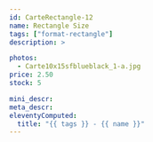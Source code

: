 ```yaml
---
id: CarteRectangle-12
name: Rectangle Size
tags: ["format-rectangle"]
description: >

photos:
  - Carte10x15sfblueblack_1-a.jpg
price: 2.50
stock: 5

mini_descr:
meta_descr:
eleventyComputed:
  title: "{{ tags }} - {{ name }}"
---
```

